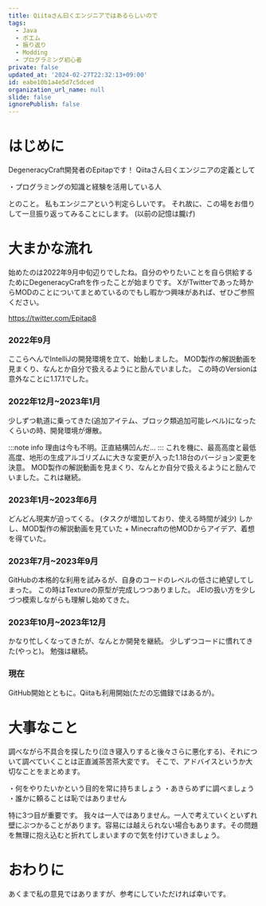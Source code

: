 ```yaml
---
title: Qiitaさん曰くエンジニアではあるらしいので
tags:
  - Java
  - ポエム
  - 振り返り
  - Modding
  - プログラミング初心者
private: false
updated_at: '2024-02-27T22:32:13+09:00'
id: eabe10b1a4e5d7c5dced
organization_url_name: null
slide: false
ignorePublish: false
---
```

# はじめに
DegeneracyCraft開発者のEpitapです！
Qiitaさん曰くエンジニアの定義として

・プログラミングの知識と経験を活用している人

とのこと。
私もエンジニアという判定らしいです。
それ故に、この場をお借りして一旦振り返ってみることにします。
(以前の記憶は朧げ)

# 大まかな流れ
始めたのは2022年9月中旬辺りでしたね。自分のやりたいことを自ら供給するためにDegeneracyCraftを作ったことが始まりです。
XがTwitterであった時からMODのことについてまとめているのでもし暇かつ興味があれば、ぜひご参照ください。

https://twitter.com/Epitap8

### 2022年9月
ここらへんでIntelliJの開発環境を立て、始動しました。
MOD製作の解説動画を見まくり、なんとか自分で扱えるようにと励んでいました。
この時のVersionは意外なことに1.17.1でした。

### 2022年12月~2023年1月
少しずつ軌道に乗ってきた(追加アイテム、ブロック類追加可能レベル)になったくらいの時、開発環境が爆散。

:::note info
理由は今も不明。正直結構凹んだ…
:::
これを機に、最高高度と最低高度、地形の生成アルゴリズムに大きな変更が入った1.18台のバージョン変更を決意。
MOD製作の解説動画を見まくり、なんとか自分で扱えるようにと励んでいました。これは継続。

### 2023年1月~2023年6月
どんどん現実が迫ってくる。
(タスクが増加しており、使える時間が減少)
しかし、MOD製作の解説動画を見ていた + Minecraftの他MODからアイデア、着想を得ていた。

### 2023年7月~2023年9月
GitHubの本格的な利用を試みるが、自身のコードのレベルの低さに絶望してしまった。
この時はTextureの原型が完成しつつありました。
JEIの扱い方を少しづつ模索しながらも理解し始めてきた。

### 2023年10月~2023年12月
かなり忙しくなってきたが、なんとか開発を継続。
少しずつコードに慣れてきた(やっと)。
勉強は継続。

### 現在
GitHub開始とともに。Qiitaも利用開始(ただの忘備録ではあるが)。


# 大事なこと
調べながら不具合を探したり(泣き寝入りすると後々さらに悪化する)、それについて調べていくことは正直滅茶苦茶大変です。
そこで、アドバイスというか大切なことをまとめます。

・何をやりたいかという目的を常に持ちましょう
・あきらめずに調べましょう
・誰かに頼ることは恥ではありません

特に3つ目が重要です。
我々は一人ではありません。一人で考えていくといずれ壁にぶつかることがあります。容易には越えられない場合もあります。その問題を無理に抱え込むと折れてしまいますので気を付けていきましょう。

# おわりに
あくまで私の意見ではありますが、参考にしていただければ幸いです。
